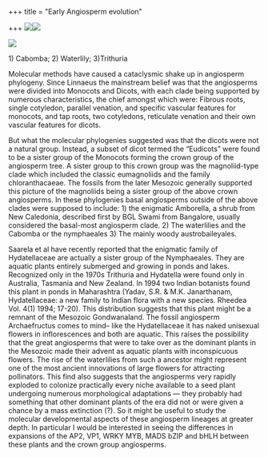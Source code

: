 +++
title = "Early Angiosperm evolution"

+++
[![](https://i0.wp.com/bp2.blogger.com/_ZhvcTTaaD_4/RfozNscE70I/AAAAAAAAAFQ/WC7toJQQHzc/s320/cabomba.jpg)](http://bp2.blogger.com/_ZhvcTTaaD_4/RfozNscE70I/AAAAAAAAAFQ/WC7toJQQHzc/s1600-h/cabomba.jpg)[![](https://i0.wp.com/bp2.blogger.com/_ZhvcTTaaD_4/RfozNscE71I/AAAAAAAAAFY/RHjALntImbQ/s320/Nymphaea.jpg)](http://bp2.blogger.com/_ZhvcTTaaD_4/RfozNscE71I/AAAAAAAAAFY/RHjALntImbQ/s1600-h/Nymphaea.jpg)

[![](https://i0.wp.com/bp3.blogger.com/_ZhvcTTaaD_4/RfozN8cE72I/AAAAAAAAAFg/ltcPJ_kzGM8/s320/Trithuria.jpg)](http://bp3.blogger.com/_ZhvcTTaaD_4/RfozN8cE72I/AAAAAAAAAFg/ltcPJ_kzGM8/s1600-h/Trithuria.jpg)

1\) Cabomba; 2) Waterlily; 3)Trithuria

Molecular methods have caused a cataclysmic shake up in angiosperm
phylogeny. Since Linnaeus the mainstream belief was that the angiosperms
were divided into Monocots and Dicots, with each clade being supported
by numerous characteristics, the chief amongst which were: Fibrous
roots, single cotyledon, parallel venation, and specific vascular
features for monocots, and tap roots, two cotyledons, reticulate
venation and their own vascular features for dicots.

But what the molecular phylogenies suggested was that the dicots were
not a natural group. Instead, a subset of dicot termed the “Eudicots”
were found to be a sister group of the Monocots forming the crown group
of the angiosperm tree. A sister group to this crown group was the
magnoliid-type clade which included the classic eumagnoliids and the
family chloranthacaeae. The fossils from the later Mesozoic generally
supported this picture of the magnoliids being a sister group of the
above crown angiosperms. In these phylogenies basal angiosperms outside
of the above clades were supposed to include: 1) the enigmatic
Amborella, a shrub from New Caledonia, described first by BGL Swami from
Bangalore, usually considered the basal-most angiosperm clade. 2) The
waterlilies and the Cabomba or the nymphaeales 3) The mainly woody
austrobaileyales.

Saarela et al have recently reported that the enigmatic family of
Hydatellaceae are actually a sister group of the Nymphaeales. They are
aquatic plants entirely submerged and growing in ponds and lakes.
Recognized only in the 1970s Trithuria and Hydatella were found only in
Australia, Tasmania and New Zealand. In 1994 two Indian botanists found
this plant in ponds in Maharashtra (Yadav, S.R. & M.K. Janarthanam,
Hydatellaceae: a new family to Indian flora with a new species. Rheedea
Vol. 4(1) 1994; 17-20). This distribution suggests that this plant might
be a remnant of the Mesozoic Gondwanaland. The fossil angiosperm
Archaefructus comes to mind– like the Hydatellaceae it has naked
unisexual flowers in inflorescences and both are aquatic. This raises
the possibility that the great angiosperms that were to take over as the
dominant plants in the Mesozoic made their advent as aquatic plants with
inconspicuous flowers. The rise of the waterlilies from such a ancestor
might represent one of the most ancient innovations of large flowers for
attracting pollinators. This find also suggests that the angiosperms
very rapidly exploded to colonize practically every niche available to a
seed plant undergoing numerous morphological adaptations — they probably
had something that other dominant plants of the era did not or were
given a chance by a mass extinction (?). So it might be useful to study
the molecular developmental aspects of these angiosperm lineages at
greater depth. In particular I would be interested in seeing the
differences in expansions of the AP2, VP1, WRKY MYB, MADS bZIP and bHLH
between these plants and the crown group angiosperms.
